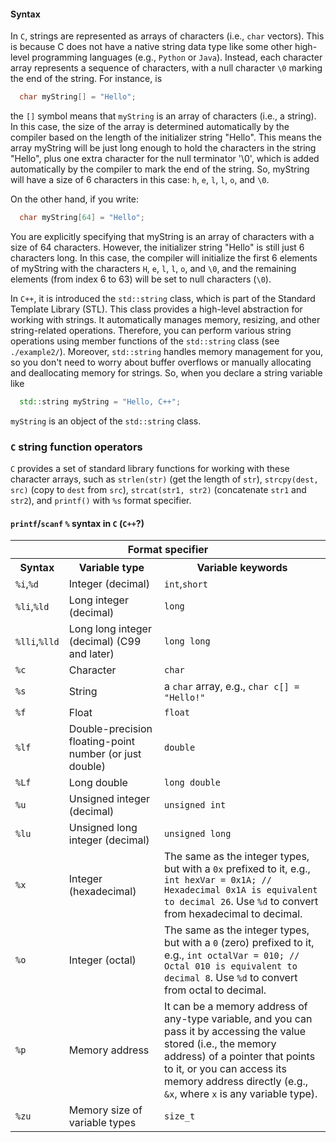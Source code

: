 #### Syntax

In `C`, strings are represented as arrays of characters (i.e., `char` vectors). This is because C does not have a native string data type like some other high-level programming languages (e.g., `Python` or `Java`). Instead, each character array represents a sequence of characters, with a null character `\0` marking the end of the string. For instance, is
```c
  char myString[] = "Hello";
```
the `[]` symbol means that `myString` is an array of characters (i.e., a string). In this case, the size of the array is determined automatically by the compiler based on the length of the initializer string "Hello". This means the array myString will be just long enough to hold the characters in the string "Hello", plus one extra character for the null terminator '\0', which is added automatically by the compiler to mark the end of the string. So, myString will have a size of 6 characters in this case: `h`, `e`, `l`, `l`, `o`, and `\0`.

On the other hand, if you write:
```c
  char myString[64] = "Hello";
```
You are explicitly specifying that myString is an array of characters with a size of 64 characters. However, the initializer string "Hello" is still just 6 characters long. In this case, the compiler will initialize the first 6 elements of myString with the characters `H`, `e`, `l`, `l`, `o`, and `\0`, and the remaining elements (from index 6 to 63) will be set to null characters (`\0`).

In `C++`, it is introduced the `std::string` class, which is part of the Standard Template Library (STL). This class provides a high-level abstraction for working with strings. It automatically manages memory, resizing, and other string-related operations. Therefore, you can perform various string operations using member functions of the `std::string` class (see `./example2/`). Moreover, `std::string` handles memory management for you, so you don't need to worry about buffer overflows or manually allocating and deallocating memory for strings. So, when you declare a string variable like
```cpp
  std::string myString = "Hello, C++";
```
`myString` is an object of the `std::string` class.

### `C` string function operators

`C` provides a set of standard library functions for working with these character arrays, such as `strlen(str)` (get the length of `str`), `strcpy(dest, src)` (copy to `dest` from `src`), `strcat(str1, str2)` (concatenate `str1` and `str2`), and `printf()` with `%s` format specifier.

#### `printf`/`scanf` `%` syntax in `C` (`C++`?)

<table>
<tr>
  <th colspan="3">Format specifier</th>
</tr>
<tr>
  <th>Syntax</th>
  <th>Variable type</th>
  <th>Variable keywords</th>
</tr>
<tr>
  <td><code>%i</code>,<code>%d</code></td>
  <td>Integer (decimal)</td>
  <td><code>int</code>,<code>short</code></td>
</tr>
<tr>
  <td><code>%li</code>,<code>%ld</code></td>
  <td>Long integer (decimal)</td>
  <td><code>long</code></td>
</tr>
<tr>
  <td><code>%lli</code>,<code>%lld</code></td>
  <td>Long long integer (decimal) (C99 and later)</td>
  <td><code>long long</code></td>
</tr>
<tr>
  <td><code>%c</code></td>
  <td>Character</td>
  <td><code>char</code></td>
</tr>
<tr>
  <td><code>%s</code></td>
  <td>String</td>
  <td>a <code>char</code> array, e.g., <code>char c[] = "Hello!"</code></td>
</tr>
<tr>
  <td><code>%f</code></td>
  <td>Float</td>
  <td><code>float</code></td>
</tr>
<tr>
  <td><code>%lf</code></td>
  <td>Double-precision floating-point number (or just double)</td>
  <td><code>double</code></td>
</tr>
<tr>
  <td><code>%Lf</code></td>
  <td>Long double</td>
  <td><code>long double</code></td>
</tr>
<tr>
  <td><code>%u</code></td>
  <td>Unsigned integer (decimal)</td>
  <td><code>unsigned int</code></td>
</tr>
<tr>
  <td><code>%lu</code></td>
  <td>Unsigned long integer (decimal)</td>
  <td><code>unsigned long</code></td>
</tr>
<tr>
  <td><code>%x</code></td>
  <td>Integer (hexadecimal)</td>
  <td>The same as the integer types, but with a <code>0x</code> prefixed to it, e.g., <code>int hexVar = 0x1A; // Hexadecimal 0x1A is equivalent to decimal 26</code>. Use <code>%d</code> to convert from hexadecimal to decimal.</td>
</tr>
<tr>
  <td><code>%o</code></td>
  <td>Integer (octal)</td>
  <td>The same as the integer types, but with a <code>0</code> (zero) prefixed to it, e.g., <code>int octalVar = 010; // Octal 010 is equivalent to decimal 8</code>. Use <code>%d</code> to convert from octal to decimal.</td>
</tr>
<tr>
  <td><code>%p</code></td>
  <td>Memory address</td>
  <td>It can be a memory address of any-type variable, and you can pass it by accessing the value stored (i.e., the memory address) of a pointer that points to it, or you can access its memory address directly (e.g., <code>&x</code>, where <code>x</code> is any variable type).</td>
</tr>
<tr>
  <td><code>%zu</code></td>
  <td>Memory size of variable types</td>
  <td><code>size_t</code></td>
</tr>
</table>

